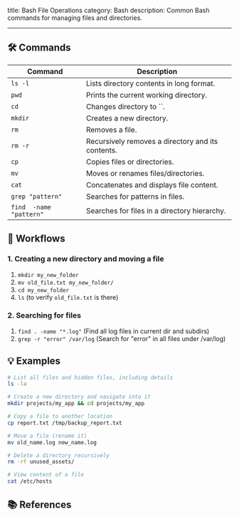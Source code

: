 title: Bash File Operations
category: Bash
description: Common Bash commands for managing files and directories.

---

## 🛠️ Commands

| Command                   | Description                                       |
| ------------------------- | ------------------------------------------------- |
| `ls -l`                 | Lists directory contents in long format.          |
| `pwd`                   | Prints the current working directory.             |
| `cd `                   | Changes directory to ``.                          |
| `mkdir `                | Creates a new directory.                          |
| `rm `                   | Removes a file.                                   |
| `rm -r `                | Recursively removes a directory and its contents. |
| `cp  `                  | Copies files or directories.                      |
| `mv  `                  | Moves or renames files/directories.               |
| `cat `                  | Concatenates and displays file content.           |
| `grep "pattern" `       | Searches for patterns in files.                   |
| `find  -name "pattern"` | Searches for files in a directory hierarchy.      |

## 🔄 Workflows

### 1. Creating a new directory and moving a file

1. `mkdir my_new_folder`
2. `mv old_file.txt my_new_folder/`
3. `cd my_new_folder`
4. `ls` (to verify `old_file.txt` is there)

### 2. Searching for files

1. `find . -name "*.log"` (Find all log files in current dir and subdirs)
2. `grep -r "error" /var/log` (Search for "error" in all files under /var/log)

## 💡 Examples

```bash
# List all files and hidden files, including details
ls -la

# Create a new directory and navigate into it
mkdir projects/my_app && cd projects/my_app

# Copy a file to another location
cp report.txt /tmp/backup_report.txt

# Move a file (rename it)
mv old_name.log new_name.log

# Delete a directory recursively
rm -rf unused_assets/

# View content of a file
cat /etc/hosts
```

## 📚 References

<!-- end list -->